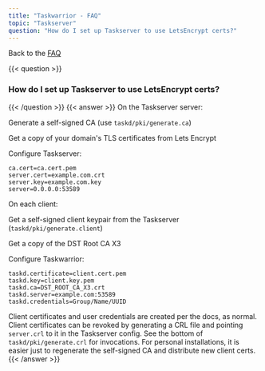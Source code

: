 ```yaml
---
title: "Taskwarrior - FAQ"
topic: "Taskserver"
question: "How do I set up Taskserver to use LetsEncrypt certs?"
---
```


Back to the [FAQ](/support/faq)

{{< question >}}
### How do I set up Taskserver to use LetsEncrypt certs?
{{< /question >}}
{{< answer >}}
On the Taskserver server:

Generate a self-signed CA (use `taskd/pki/generate.ca`)

Get a copy of your domain's TLS certificates from Lets Encrypt

Configure Taskserver:

```
ca.cert=ca.cert.pem
server.cert=example.com.crt
server.key=example.com.key
server=0.0.0.0:53589
```

On each client:

Get a self-signed client keypair from the Taskserver (`taskd/pki/generate.client`)

Get a copy of the DST Root CA X3

Configure Taskwarrior:

```
taskd.certificate=client.cert.pem
taskd.key=client.key.pem
taskd.ca=DST_ROOT_CA_X3.crt
taskd.server=example.com:53589
taskd.credentials=Group/Name/UUID
```

Client certificates and user credentials are created per the docs, as normal.
Client certificates can be revoked by generating a CRL file and pointing `server.crl` to it in the Taskserver config.
See the bottom of `taskd/pki/generate.crl` for invocations.
For personal installations, it is easier just to regenerate the self-signed CA and distribute new client certs.
{{< /answer >}}
